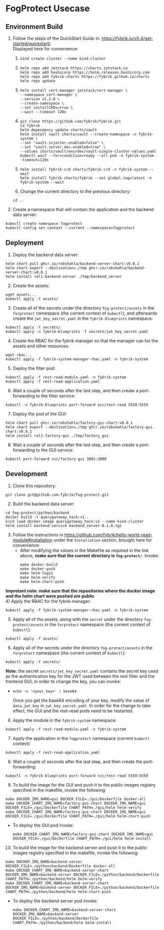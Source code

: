# FogProtect Usecase
## Environment Build
1) Follow the steps of the QuickStart Guide in: https://fybrik.io/v0.4/get-started/quickstart/.  
Displayed here for convenience:  
   1) ```
      kind create cluster --name kind-cluster
   2) ```
      helm repo add jetstack https://charts.jetstack.io 
      helm repo add hashicorp https://helm.releases.hashicorp.com 
      helm repo add fybrik-charts https://fybrik.github.io/charts 
      helm repo update
   3) ```
      helm install cert-manager jetstack/cert-manager \
      --namespace cert-manager \
      --version v1.2.0 \
      --create-namespace \
      --set installCRDs=true \
      --wait --timeout 120s
   4) ```
      git clone https://github.com/fybrik/fybrik.git
      cd fybrik
      helm dependency update charts/vault
      helm install vault charts/vault --create-namespace -n fybrik-system \
      --set "vault.injector.enabled=false" \
      --set "vault.server.dev.enabled=true" \
      --values charts/vault/env/dev/vault-single-cluster-values.yaml
      kubectl wait --for=condition=ready --all pod -n fybrik-system --timeout=120s
   5) ```
      helm install fybrik-crd charts/fybrik-crd -n fybrik-system --wait
      helm install fybrik charts/fybrik --set global.tag=latest -n fybrik-system --wait
   6) Change the current directory to the previous directory:
   ```shell
   cd ..
   ```
2) Create a namespace that will contain the application and the backend data server:  
```shell
kubectl create namespace fogprotect
kubectl config set-context --current --namespace=fogprotect
```

## Deployment
1) Deploy the backend data server:
```shell
helm chart pull ghcr.io/robshahla/backend-server-chart:v0.0.1
helm chart export --destination=./tmp ghcr.io/robshahla/backend-server-chart:v0.0.1
helm install rel1-backend-server ./tmp/backend_server
```

2) Create the assets:
```shell
wget assets...
kubectl apply -f assets/
```  
3) Create all of the secrets under the directory `fog-protect/assets` in the 
`forprotect` namespace (the current context of `kubectl`), and afterwards create the `jwt_key_secret.yaml` in 
the `fybrik-blueprints` namespace:  
```shell
kubectl apply -f secrets/
kubectl apply -n fybrik-blueprints -f secrets/jwt_key_secret.yaml
```

4) Create the RBAC for the fybrik manager so that the manager can list the assets and other resources:  
```shell
wget rbac...
kubectl apply -f fybrik-system-manager-rbac.yaml -n fybrik-system
```

5) Deploy the filter pod:
```shell
kubectl apply -f rest-read-module.yaml -n fybrik-system
kubectl apply -f rest-read-application.yaml
```

6) Wait a couple of seconds after the last step, and then create a port-forwarding to the filter service:  
```shell
kubectl -n fybrik-blueprints port-forward svc/rest-read 5559:5559
```

7) Deploy the pod of the GUI:
```shell
helm chart pull ghcr.io/robshahla/factory-gui-chart:v0.0.1
helm chart export --destination=./tmp ghcr.io/robshahla/factory-gui-chart:v0.0.1
helm install rel1-factory-gui ./tmp/factory_gui
```

8) Wait a couple of seconds after the last step, and then create a port-forwarding to the GUI service:
```shell
kubectl port-forward svc/factory-gui 3001:3000
```  

## Development
1) Clone this repository:  
```shell
git clone git@github.com:fybrik/fog-protect.git
```
2) Build the backend data server:  
```shell
cd fog-protect/python/backend
docker build -t querygateway_hack:v1 .
kind load docker-image querygateway_hack:v1 --name kind-cluster
helm install backend-service backend_server-0.1.0.tgz
```
3) Follow the instructions in https://github.com/fybrik/hello-world-read-module#installation 
under the `Installation` section, brought here for convenience:  
   -  After modifying the values in the Makefile as required in the link above, 
      **make sure that the current directory is `fog-protect/`**. Invoke:  
      ```shell
      make docker-build
      make docker-push
      make helm-login
      make helm-verify
      make helm-chart-push
      ```
**Improtant note: make sure that the repositories where the docker image and the helm chart were pushed 
   are public**  
4) Apply the RBAC for the fybrik manager:  
```shell
kubectl apply -f fybrik-system-manager-rbac.yaml -n fybrik-system
```
5) Apply all of the assets, along with the `secret` under the directory `fog-protect/assets` in the 
`forprotect` namespace (the current context of `kubectl`):  
```shell
kubectl apply -f assets/
```

6) Apply all of the secrets under the directory `fog-protect/assets` in the 
`forprotect` namespace (the current context of `kubectl`):  
```shell
kubectl apply -f secrets/
```
**Note:** the secret `secrets/jwt_key_secret.yaml` contains the secret key used as the authentication key for the 
JWT used between the rest filter and the frontend GUI, in order to change the key, you can invoke:  
- ```shell
  echo -n '<your_key>' | base64
  ```
  Once you get the base64 encoding of your key, modify the value of `data.jwt_key` in `jwt_key_secret.yaml`. 
  In order for the change to take effect, the GUI and the rest-read pods need to be restarted.  

6) Apply the module in the `fybrik-system` namespace:  
```shell 
kubectl apply -f rest-read-module.yaml -n fybrik-system
```
7) Apply the application in the `fogprotect` namespace (current `kubectl` context):
```shell
kubectl apply -f rest-read-application.yaml
```
8) Wait a couple of seconds after the last step, and then create the port-forwarding:  
```shell
kubectl -n fybrik-blueprints port-forward svc/rest-read 5559:5559
```
9) To build the image for the GUI and push it to the public images registry specified in the makefile, invoke the 
following:
```shell
make DOCKER_IMG_NAME=gui DOCKER_FILE=./gui/Dockerfile docker-all
make DOCKER_CHART_IMG_NAME=factory-gui-chart DOCKER_IMG_NAME=gui DOCKER_FILE=./gui/Dockerfile CHART_PATH=./gui/helm helm-verify
make DOCKER_CHART_IMG_NAME=factory-gui-chart DOCKER_IMG_NAME=gui DOCKER_FILE=./gui/Dockerfile CHART_PATH=./gui/helm helm-chart-push
```
- To deploy the GUI pod invoke:
    ```shell
    make DOCKER_CHART_IMG_NAME=factory-gui-chart DOCKER_IMG_NAME=gui DOCKER_FILE=./gui/Dockerfile CHART_PATH=./gui/helm helm-install
    ```
10) To build the image for the backend server and push it to the public images registry specified in the makefile, invoke the 
following:
```shell
make DOCKER_IMG_NAME=backend-server DOCKER_FILE=./python/backend/Dockerfile docker-all
make DOCKER_CHART_IMG_NAME=backend-server-chart DOCKER_IMG_NAME=backend-server DOCKER_FILE=./python/backend/Dockerfile CHART_PATH=./python/backend/helm helm-verify
make DOCKER_CHART_IMG_NAME=backend-server-chart DOCKER_IMG_NAME=backend-server DOCKER_FILE=./python/backend/Dockerfile CHART_PATH=./python/backend/helm helm-chart-push
```
- To deploy the backend server pod invoke:
  ```shell
  make DOCKER_CHART_IMG_NAME=backend-server-chart DOCKER_IMG_NAME=backend-server DOCKER_FILE=./python/backend/Dockerfile CHART_PATH=./python/backend/helm helm-install
  ```
